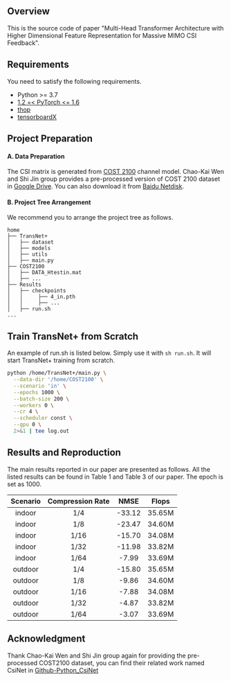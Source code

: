 ## Overview

This is the source code of paper "Multi-Head Transformer Architecture with Higher Dimensional Feature Representation for Massive MIMO CSI Feedback".
## Requirements

You need to satisfy the following requirements.

- Python >= 3.7
- [1.2 =< PyTorch <= 1.6](https://pytorch.org/get-started/locally/)
- [thop](https://github.com/Lyken17/pytorch-OpCounter)
- [tensorboardX](https://github.com/lanpa/tensorboardX)

## Project Preparation

#### A. Data Preparation

The CSI matrix is generated from [COST 2100](https://ieeexplore.ieee.org/document/6393523) channel model. Chao-Kai Wen and Shi Jin group provides a pre-processed version of COST 2100 dataset in [Google Drive](https://drive.google.com/drive/folders/1_lAMLk_5k1Z8zJQlTr5NRnSD6ACaNRtj?usp=sharing). You can also download it from [Baidu Netdisk](https://pan.baidu.com/s/1Ggr6gnsXNwzD4ULbwqCmjA).

#### B. Project Tree Arrangement

We recommend you to arrange the project tree as follows.

```
home
├── TransNet+ 
│   ├── dataset
│   ├── models
│   ├── utils
│   ├── main.py
├── COST2100  
│   ├── DATA_Htestin.mat
│   ├── ...
├── Results
│   ├── checkpoints
│   │     ├── 4_in.pth
│   │     ├── ...
│   ├── run.sh
...
```

## Train TransNet+ from Scratch

An example of run.sh is listed below. Simply use it with `sh run.sh`. It will start TransNet+ training from scratch.

``` bash
python /home/TransNet+/main.py \
  --data-dir '/home/COST2100' \
  --scenario 'in' \
  --epochs 1000 \
  --batch-size 200 \
  --workers 0 \
  --cr 4 \
  --scheduler const \
  --gpu 0 \
  2>&1 | tee log.out
```

## Results and Reproduction

The main results reported in our paper are presented as follows. All the listed results can be found in Table 1 and Table 3 of our paper. The epoch is set as 1000.

Scenario | Compression Rate | NMSE | Flops
:--: | :--: | :--: | :--: 
indoor | 1/4 | -33.12 | 35.65M 
indoor | 1/8 | -23.47 | 34.60M 
indoor | 1/16 | -15.70 | 34.08M 
indoor | 1/32 | -11.98 | 33.82M 
indoor | 1/64 | -7.99 | 33.69M 
outdoor | 1/4 | -15.80 | 35.65M 
outdoor | 1/8 | -9.86 | 34.60M 
outdoor | 1/16 | -7.88 | 34.08M 
outdoor | 1/32 | -4.87 | 33.82M 
outdoor | 1/64 | -3.07 | 33.69M 

## Acknowledgment

Thank Chao-Kai Wen and Shi Jin group again for providing the pre-processed COST2100 dataset, you can find their related work named CsiNet in [Github-Python_CsiNet](https://github.com/sydney222/Python_CsiNet) 
